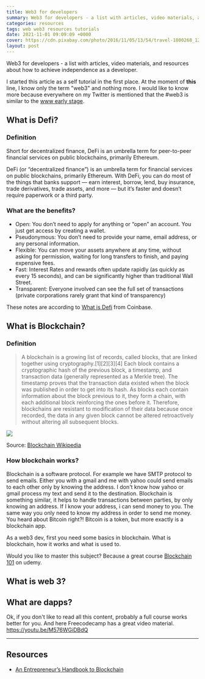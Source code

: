 ```yaml
---
title: Web3 for developers
summary: Web3 for developers - a list with articles, video materials, and resources about how to achieve independence as a developer
categories: resources
tags: web web3 resources tutorials
date: 2021-11-01 09:09:09 +0000
cover: https://cdn.pixabay.com/photo/2016/11/05/13/54/travel-1800268_1280.jpg
layout: post
---
```


Web3 for developers - a list with articles, video materials, and resources about how to achieve independence as a developer.

I started this article as a self tutorial in the first place. At the moment of **this** line, I know only the term "web3" and nothing more. I would like to know more because everywhere on my Twitter is mentioned that the #web3 is similar to the [www early stage](https://webfoundation.org/about/vision/history-of-the-web/).


## What is Defi?

### Definition

Short for decentralized finance, DeFi is an umbrella term for peer-to-peer financial services on public blockchains, primarily Ethereum.


DeFi (or “decentralized finance”) is an umbrella term for financial services on public blockchains, primarily Ethereum. With DeFi, you can do most of the things that banks support — earn interest, borrow, lend, buy insurance, trade derivatives, trade assets, and more — but it’s faster and doesn’t require paperwork or a third party. 

### What are the benefits?

- Open: You don’t need to apply for anything or “open” an account. You just get access by creating a wallet.
- Pseudonymous: You don’t need to provide your name, email address, or any personal information.
- Flexible: You can move your assets anywhere at any time, without asking for permission, waiting for long transfers to finish, and paying expensive fees.
- Fast: Interest Rates and rewards often update rapidly (as quickly as every 15 seconds), and can be significantly higher than traditional Wall Street.
- Transparent: Everyone involved can see the full set of transactions (private corporations rarely grant that kind of transparency)

These notes are according to [What is Defi](https://www.coinbase.com/learn/crypto-basics/what-is-defi) from Coinbase.

## What is Blockchain?

### Definition

> A blockchain is a growing list of records, called blocks, that are linked together using cryptography.[1][2][3][4] Each block contains a cryptographic hash of the previous block, a timestamp, and transaction data (generally represented as a Merkle tree). The timestamp proves that the transaction data existed when the block was published in order to get into its hash. As blocks each contain information about the block previous to it, they form a chain, with each additional block reinforcing the ones before it. Therefore, blockchains are resistant to modification of their data because once recorded, the data in any given block cannot be altered retroactively without altering all subsequent blocks.

<img src="https://upload.wikimedia.org/wikipedia/commons/thumb/5/55/Bitcoin_Block_Data.svg/1024px-Bitcoin_Block_Data.svg.png" />

Source: [Blockchain Wikipedia ](https://en.wikipedia.org/wiki/Blockchain)

### How blockchain works?

Blockchain is a software protocol. For example we have SMTP protocol to send emails. Either you with a gmail and me with yahoo could send emails to each other only by knowing the address. I don't know how yahoo or gmail process my text and send it to the destination. Blockchain is something similar, it helps to handle transactions between parties, by only knowing an address. If I know your address, i can send money to you. The same way you only need to know my address in order to send me money. You heard about Bitcoin right?! Bitcoin is a token, but more exactly is a blockchain app.

As a web3 dev, first you need some basics in blockchain. What is blockchain, how it works and what is used to.

Would you like to master this subject? Because a great course [Blockchain 101](https://www.udemy.com/course/blockchain-theory-101/learn/lecture/7349892#overview) on udemy.

## What is web 3?

## What are dapps?


Ok, if you don't like to read all this content, probably a full course works better for you. And here Freecodecamp has a great video material. https://youtu.be/M576WGiDBdQ

<hr>

## Resources
- <a href="https://appinventiv.com/guide/blockchain-guide-for-entrepreneurs/" target="_blank">An Entrepreneur’s Handbook to Blockchain</a>
